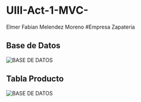 # UIII-Act-1-MVC-
Elmer Fabian Melendez Moreno
#Empresa Zapateria

## Base de Datos
![BASE DE DATOS]()
## Tabla Producto
![BASE DE DATOS]()
